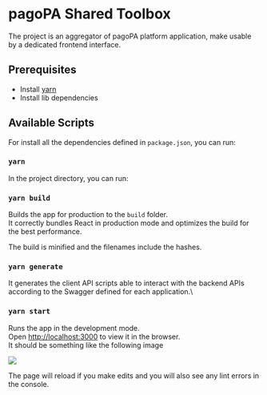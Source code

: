 # pagoPA Shared Toolbox

The project is an aggregator of pagoPA platform application, make usable by a dedicated frontend interface.

## Prerequisites

- Install [yarn](https://classic.yarnpkg.com/en/docs/getting-started)
- Install lib dependencies

## Available Scripts

For install all the dependencies defined in `package.json`, you can run:

### `yarn`

In the project directory, you can run:

### `yarn build`

Builds the app for production to the `build` folder.\
It correctly bundles React in production mode and optimizes the build for the best performance.

The build is minified and the filenames include the hashes.

### `yarn generate`

It generates the client API scripts able to interact with the backend APIs according to the Swagger defined for each application.\


### `yarn start`

Runs the app in the development mode.\
Open [http://localhost:3000](http://localhost:3000) to view it in the browser.\
It should be something like the following image

![](...)

The page will reload if you make edits and you will also see any lint errors in the console.

